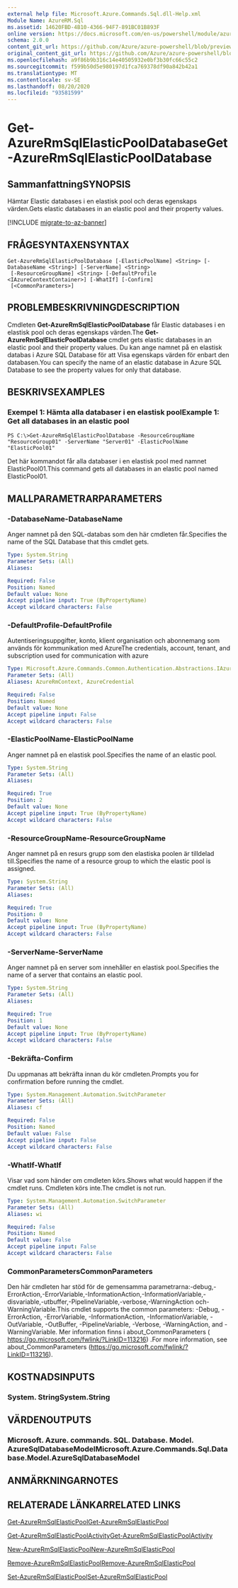 ```yaml
---
external help file: Microsoft.Azure.Commands.Sql.dll-Help.xml
Module Name: AzureRM.Sql
ms.assetid: 14620FBD-4B10-4366-94F7-891BC01B893F
online version: https://docs.microsoft.com/en-us/powershell/module/azurerm.sql/get-azurermsqlelasticpooldatabase
schema: 2.0.0
content_git_url: https://github.com/Azure/azure-powershell/blob/preview/src/ResourceManager/Sql/Commands.Sql/help/Get-AzureRmSqlElasticPoolDatabase.md
original_content_git_url: https://github.com/Azure/azure-powershell/blob/preview/src/ResourceManager/Sql/Commands.Sql/help/Get-AzureRmSqlElasticPoolDatabase.md
ms.openlocfilehash: a9f86b9b316c14e40505932e0bf3b30fc66c55c2
ms.sourcegitcommit: f599b50d5e980197d1fca769378df90a842b42a1
ms.translationtype: MT
ms.contentlocale: sv-SE
ms.lasthandoff: 08/20/2020
ms.locfileid: "93581599"
---
```

# <span data-ttu-id="829ec-101">Get-AzureRmSqlElasticPoolDatabase</span><span class="sxs-lookup"><span data-stu-id="829ec-101">Get-AzureRmSqlElasticPoolDatabase</span></span>

## <span data-ttu-id="829ec-102">Sammanfattning</span><span class="sxs-lookup"><span data-stu-id="829ec-102">SYNOPSIS</span></span>
<span data-ttu-id="829ec-103">Hämtar Elastic databases i en elastisk pool och deras egenskaps värden.</span><span class="sxs-lookup"><span data-stu-id="829ec-103">Gets elastic databases in an elastic pool and their property values.</span></span>

[!INCLUDE [migrate-to-az-banner](../../includes/migrate-to-az-banner.md)]

## <span data-ttu-id="829ec-104">FRÅGESYNTAXEN</span><span class="sxs-lookup"><span data-stu-id="829ec-104">SYNTAX</span></span>

```
Get-AzureRmSqlElasticPoolDatabase [-ElasticPoolName] <String> [-DatabaseName <String>] [-ServerName] <String>
 [-ResourceGroupName] <String> [-DefaultProfile <IAzureContextContainer>] [-WhatIf] [-Confirm]
 [<CommonParameters>]
```

## <span data-ttu-id="829ec-105">PROBLEMBESKRIVNING</span><span class="sxs-lookup"><span data-stu-id="829ec-105">DESCRIPTION</span></span>
<span data-ttu-id="829ec-106">Cmdleten **Get-AzureRmSqlElasticPoolDatabase** får Elastic databases i en elastisk pool och deras egenskaps värden.</span><span class="sxs-lookup"><span data-stu-id="829ec-106">The **Get-AzureRmSqlElasticPoolDatabase** cmdlet gets elastic databases in an elastic pool and their property values.</span></span>
<span data-ttu-id="829ec-107">Du kan ange namnet på en elastisk databas i Azure SQL Database för att Visa egenskaps värden för enbart den databasen.</span><span class="sxs-lookup"><span data-stu-id="829ec-107">You can specify the name of an elastic database in Azure SQL Database to see the property values for only that database.</span></span>

## <span data-ttu-id="829ec-108">BESKRIVS</span><span class="sxs-lookup"><span data-stu-id="829ec-108">EXAMPLES</span></span>

### <span data-ttu-id="829ec-109">Exempel 1: Hämta alla databaser i en elastisk pool</span><span class="sxs-lookup"><span data-stu-id="829ec-109">Example 1: Get all databases in an elastic pool</span></span>
```
PS C:\>Get-AzureRmSqlElasticPoolDatabase -ResourceGroupName "ResourceGroup01" -ServerName "Server01" -ElasticPoolName "ElasticPool01"
```

<span data-ttu-id="829ec-110">Det här kommandot får alla databaser i en elastisk pool med namnet ElasticPool01.</span><span class="sxs-lookup"><span data-stu-id="829ec-110">This command gets all databases in an elastic pool named ElasticPool01.</span></span>

## <span data-ttu-id="829ec-111">MALLPARAMETRAR</span><span class="sxs-lookup"><span data-stu-id="829ec-111">PARAMETERS</span></span>

### <span data-ttu-id="829ec-112">-DatabaseName</span><span class="sxs-lookup"><span data-stu-id="829ec-112">-DatabaseName</span></span>
<span data-ttu-id="829ec-113">Anger namnet på den SQL-databas som den här cmdleten får.</span><span class="sxs-lookup"><span data-stu-id="829ec-113">Specifies the name of the SQL Database that this cmdlet gets.</span></span>

```yaml
Type: System.String
Parameter Sets: (All)
Aliases:

Required: False
Position: Named
Default value: None
Accept pipeline input: True (ByPropertyName)
Accept wildcard characters: False
```

### <span data-ttu-id="829ec-114">-DefaultProfile</span><span class="sxs-lookup"><span data-stu-id="829ec-114">-DefaultProfile</span></span>
<span data-ttu-id="829ec-115">Autentiseringsuppgifter, konto, klient organisation och abonnemang som används för kommunikation med Azure</span><span class="sxs-lookup"><span data-stu-id="829ec-115">The credentials, account, tenant, and subscription used for communication with azure</span></span>

```yaml
Type: Microsoft.Azure.Commands.Common.Authentication.Abstractions.IAzureContextContainer
Parameter Sets: (All)
Aliases: AzureRmContext, AzureCredential

Required: False
Position: Named
Default value: None
Accept pipeline input: False
Accept wildcard characters: False
```

### <span data-ttu-id="829ec-116">-ElasticPoolName</span><span class="sxs-lookup"><span data-stu-id="829ec-116">-ElasticPoolName</span></span>
<span data-ttu-id="829ec-117">Anger namnet på en elastisk pool.</span><span class="sxs-lookup"><span data-stu-id="829ec-117">Specifies the name of an elastic pool.</span></span>

```yaml
Type: System.String
Parameter Sets: (All)
Aliases:

Required: True
Position: 2
Default value: None
Accept pipeline input: True (ByPropertyName)
Accept wildcard characters: False
```

### <span data-ttu-id="829ec-118">-ResourceGroupName</span><span class="sxs-lookup"><span data-stu-id="829ec-118">-ResourceGroupName</span></span>
<span data-ttu-id="829ec-119">Anger namnet på en resurs grupp som den elastiska poolen är tilldelad till.</span><span class="sxs-lookup"><span data-stu-id="829ec-119">Specifies the name of a resource group to which the elastic pool is assigned.</span></span>

```yaml
Type: System.String
Parameter Sets: (All)
Aliases:

Required: True
Position: 0
Default value: None
Accept pipeline input: True (ByPropertyName)
Accept wildcard characters: False
```

### <span data-ttu-id="829ec-120">-ServerName</span><span class="sxs-lookup"><span data-stu-id="829ec-120">-ServerName</span></span>
<span data-ttu-id="829ec-121">Anger namnet på en server som innehåller en elastisk pool.</span><span class="sxs-lookup"><span data-stu-id="829ec-121">Specifies the name of a server that contains an elastic pool.</span></span>

```yaml
Type: System.String
Parameter Sets: (All)
Aliases:

Required: True
Position: 1
Default value: None
Accept pipeline input: True (ByPropertyName)
Accept wildcard characters: False
```

### <span data-ttu-id="829ec-122">-Bekräfta</span><span class="sxs-lookup"><span data-stu-id="829ec-122">-Confirm</span></span>
<span data-ttu-id="829ec-123">Du uppmanas att bekräfta innan du kör cmdleten.</span><span class="sxs-lookup"><span data-stu-id="829ec-123">Prompts you for confirmation before running the cmdlet.</span></span>

```yaml
Type: System.Management.Automation.SwitchParameter
Parameter Sets: (All)
Aliases: cf

Required: False
Position: Named
Default value: False
Accept pipeline input: False
Accept wildcard characters: False
```

### <span data-ttu-id="829ec-124">-WhatIf</span><span class="sxs-lookup"><span data-stu-id="829ec-124">-WhatIf</span></span>
<span data-ttu-id="829ec-125">Visar vad som händer om cmdleten körs.</span><span class="sxs-lookup"><span data-stu-id="829ec-125">Shows what would happen if the cmdlet runs.</span></span>
<span data-ttu-id="829ec-126">Cmdleten körs inte.</span><span class="sxs-lookup"><span data-stu-id="829ec-126">The cmdlet is not run.</span></span>

```yaml
Type: System.Management.Automation.SwitchParameter
Parameter Sets: (All)
Aliases: wi

Required: False
Position: Named
Default value: False
Accept pipeline input: False
Accept wildcard characters: False
```

### <span data-ttu-id="829ec-127">CommonParameters</span><span class="sxs-lookup"><span data-stu-id="829ec-127">CommonParameters</span></span>
<span data-ttu-id="829ec-128">Den här cmdleten har stöd för de gemensamma parametrarna:-debug,-ErrorAction,-ErrorVariable,-InformationAction,-InformationVariable,-disvariable,-utbuffer,-PipelineVariable,-verbose,-WarningAction och-WarningVariable.</span><span class="sxs-lookup"><span data-stu-id="829ec-128">This cmdlet supports the common parameters: -Debug, -ErrorAction, -ErrorVariable, -InformationAction, -InformationVariable, -OutVariable, -OutBuffer, -PipelineVariable, -Verbose, -WarningAction, and -WarningVariable.</span></span> <span data-ttu-id="829ec-129">Mer information finns i about_CommonParameters ( https://go.microsoft.com/fwlink/?LinkID=113216) .</span><span class="sxs-lookup"><span data-stu-id="829ec-129">For more information, see about_CommonParameters (https://go.microsoft.com/fwlink/?LinkID=113216).</span></span>

## <span data-ttu-id="829ec-130">KOSTNADS</span><span class="sxs-lookup"><span data-stu-id="829ec-130">INPUTS</span></span>

### <span data-ttu-id="829ec-131">System. String</span><span class="sxs-lookup"><span data-stu-id="829ec-131">System.String</span></span>

## <span data-ttu-id="829ec-132">VÄRDEN</span><span class="sxs-lookup"><span data-stu-id="829ec-132">OUTPUTS</span></span>

### <span data-ttu-id="829ec-133">Microsoft. Azure. commands. SQL. Database. Model. AzureSqlDatabaseModel</span><span class="sxs-lookup"><span data-stu-id="829ec-133">Microsoft.Azure.Commands.Sql.Database.Model.AzureSqlDatabaseModel</span></span>

## <span data-ttu-id="829ec-134">ANMÄRKNINGAR</span><span class="sxs-lookup"><span data-stu-id="829ec-134">NOTES</span></span>

## <span data-ttu-id="829ec-135">RELATERADE LÄNKAR</span><span class="sxs-lookup"><span data-stu-id="829ec-135">RELATED LINKS</span></span>

[<span data-ttu-id="829ec-136">Get-AzureRmSqlElasticPool</span><span class="sxs-lookup"><span data-stu-id="829ec-136">Get-AzureRmSqlElasticPool</span></span>](./Get-AzureRmSqlElasticPool.md)

[<span data-ttu-id="829ec-137">Get-AzureRmSqlElasticPoolActivity</span><span class="sxs-lookup"><span data-stu-id="829ec-137">Get-AzureRmSqlElasticPoolActivity</span></span>](./Get-AzureRmSqlElasticPoolActivity.md)

[<span data-ttu-id="829ec-138">New-AzureRmSqlElasticPool</span><span class="sxs-lookup"><span data-stu-id="829ec-138">New-AzureRmSqlElasticPool</span></span>](./New-AzureRmSqlElasticPool.md)

[<span data-ttu-id="829ec-139">Remove-AzureRmSqlElasticPool</span><span class="sxs-lookup"><span data-stu-id="829ec-139">Remove-AzureRmSqlElasticPool</span></span>](./Remove-AzureRmSqlElasticPool.md)

[<span data-ttu-id="829ec-140">Set-AzureRmSqlElasticPool</span><span class="sxs-lookup"><span data-stu-id="829ec-140">Set-AzureRmSqlElasticPool</span></span>](./Set-AzureRmSqlElasticPool.md)

